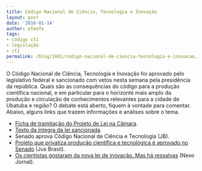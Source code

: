 ```yaml
---
title: Código Nacional de Ciência, Tecnologia e Inovação
layout: post
date: '2016-01-14'
author: efeefe
tags:
- código cti
- legislação
- cti
permalink: /blog/1601/codigo-nacional-de-ciencia-tecnologia-e-inovacao/
---
```



O Código Nacional de Ciência, Tecnologia e Inovação foi aprovado pelo legislativo federal e sancionado com vetos nesta semana pela presidência da república. Quais são as consequências do código para a produção científica nacional, e em particular para o horizonte mais amplo da produção e circulação de conhecimentos relevantes para a cidade de Ubatuba e região? O debate está aberto, fiquem à vontade para comentar. Abaixo, alguns links que trazem informações e análises sobre o tema.

* [Ficha de tramitação do Projeto de Lei na Câmara](http://www.camara.gov.br/proposicoesWeb/fichadetramitacao?idProposicao=518068 "http://www.camara.gov.br/proposicoesWeb/fichadetramitacao?idProposicao=518068").
* [Texto da íntegra da lei sancionada](http://www.planalto.gov.br/CCIVIL_03/_Ato2015-2018/2016/Lei/L13243.htm "http://www.planalto.gov.br/CCIVIL_03/_Ato2015-2018/2016/Lei/L13243.htm").
* Senado aprova Código Nacional de Ciência e Tecnologia (JB).
* [Projeto que privatiza produção científica e tecnológica é aprovado no Senado](http://camilavazvaz.jusbrasil.com.br/noticias/266325868/projeto-que-privatiza-producao-cientifica-e-tecnologica-e-aprovado-no-senado?ref=topic_feed "http://camilavazvaz.jusbrasil.com.br/noticias/266325868/projeto-que-privatiza-producao-cientifica-e-tecnologica-e-aprovado-no-senado?ref=topic_feed")  (Jus Brasil).
* [Os cientistas gostaram da nova lei de inovação. Mas há ressalvas](https://www.nexojornal.com.br/expresso/2016/01/14/Os-cientistas-gostaram-da-nova-lei-de-inova%C3%A7%C3%A3o.-Mas-h%C3%A1-ressalvas "https://www.nexojornal.com.br/expresso/2016/01/14/Os-cientistas-gostaram-da-nova-lei-de-inova%C3%A7%C3%A3o.-Mas-h%C3%A1-ressalvas") (Nexo Jornal).